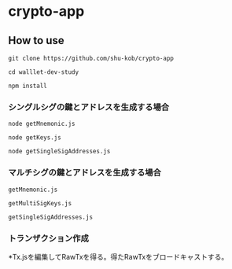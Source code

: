 # crypto-app

## How to use

```
git clone https://github.com/shu-kob/crypto-app

cd walllet-dev-study

npm install
```


### シングルシグの鍵とアドレスを生成する場合

```
node getMnemonic.js

node getKeys.js

node getSingleSigAddresses.js
```

### マルチシグの鍵とアドレスを生成する場合

```
getMnemonic.js

getMultiSigKeys.js

getSingleSigAddresses.js
```

### トランザクション作成

*Tx.jsを編集してRawTxを得る。得たRawTxをブロードキャストする。

